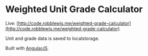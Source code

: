 # Weighted Unit Grade Calculator

Live: [http://code.robblewis.me/weighted-grade-calculator](http://code.robblewis.me/weighted-grade-calculator)

Unit and grade data is saved to localstorage.

Built with [AngularJS](https://angularjs.org/).
